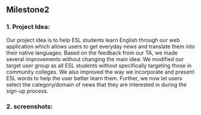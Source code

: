 ## Milestone2

### 1. Project Idea:
Our project idea is to help ESL students learn English through our web application which allows users to get everyday news and translate them into their native languages. Based on the feedback from our TA, we made several improvements without changing the main idea: We modified our target user group as all ESL students without specifically targeting those in community colleges. We also improved the way we incorporate and present ESL words to help the user better learn them. Further, we now let users select the category/domain of news that they are interested in during the sign-up process.

### 2. screenshots:
